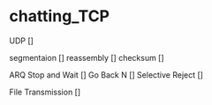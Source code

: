# chatting_TCP
UDP []

segmentaion []
reassembly []
checksum []

ARQ
Stop and Wait []
Go Back N []
Selective Reject []

File Transmission []
